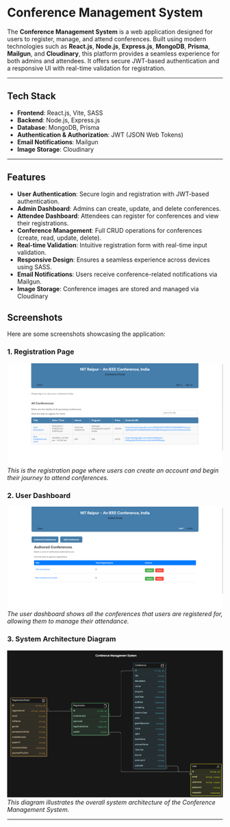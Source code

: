 Conference Management System
============================

The **Conference Management System** is a web application designed for users to register, manage, and attend conferences. Built using modern technologies such as **React.js**, **Node.js**, **Express.js**, **MongoDB**, **Prisma**, **Mailgun**, and **Cloudinary**, this platform provides a seamless experience for both admins and attendees. It offers secure JWT-based authentication and a responsive UI with real-time validation for registration.

* * * * *

Tech Stack
----------

-   **Frontend**: React.js, Vite, SASS
-   **Backend**: Node.js, Express.js
-   **Database**: MongoDB, Prisma
-   **Authentication & Authorization**: JWT (JSON Web Tokens)
-   **Email Notifications**: Mailgun
-   **Image Storage**: Cloudinary

* * * * *

Features
--------

-   **User Authentication**: Secure login and registration with JWT-based authentication.
-   **Admin Dashboard**: Admins can create, update, and delete conferences.
-   **Attendee Dashboard**: Attendees can register for conferences and view their registrations.
-   **Conference Management**: Full CRUD operations for conferences (create, read, update, delete).
-   **Real-time Validation**: Intuitive registration form with real-time input validation.
-   **Responsive Design**: Ensures a seamless experience across devices using SASS.
-   **Email Notifications**: Users receive conference-related notifications via Mailgun.
-   **Image Storage**: Conference images are stored and managed via Cloudinary

## Screenshots

Here are some screenshots showcasing the application:

### 1. Registration Page
![Screenshot 2024-11-26 192212](https://github.com/V10codes/conference/blob/main/client/public/Screenshot%202024-11-26%20192212.png)
*This is the registration page where users can create an account and begin their journey to attend conferences.*

### 2. User Dashboard
![Screenshot 2024-12-05 211404](https://github.com/V10codes/conference/blob/main/client/public/Screenshot%202024-12-05%20211404.png)
*The user dashboard shows all the conferences that users are registered for, allowing them to manage their attendance.*

### 3. System Architecture Diagram
![System Architecture Diagram](https://github.com/V10codes/conference/blob/main/client/public/diagram-export-11-26-2024-10_01_17-PM.png)
*This diagram illustrates the overall system architecture of the Conference Management System.*

---
